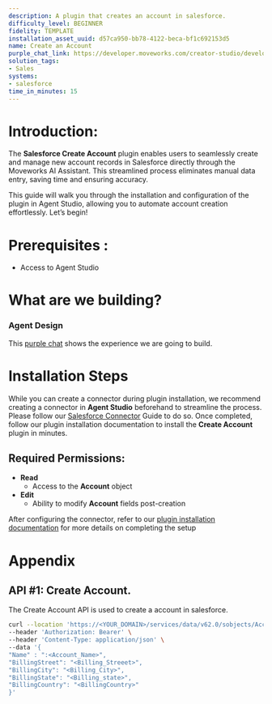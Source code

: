 ```yaml
---
description: A plugin that creates an account in salesforce.
difficulty_level: BEGINNER
fidelity: TEMPLATE
installation_asset_uuid: d57ca950-bb78-4122-beca-bf1c692153d5
name: Create an Account
purple_chat_link: https://developer.moveworks.com/creator-studio/developer-tools/purple-chat?conversation=%7B%22startTimestamp%22%3A%2211%3A43+AM%22%2C%22messages%22%3A%5B%7B%22parts%22%3A%5B%7B%22richText%22%3A%22I+need+to+create+a+new+account+in+Salesforce%2C+the+name+is+ABC+Corp+and+their+address+is+1234+Main+Street%2C+San+Jose%2C+CA+95123%22%7D%5D%2C%22role%22%3A%22user%22%7D%2C%7B%22parts%22%3A%5B%7B%22richText%22%3A%22Sure%2C+I+can+help+with+that.+To+confirm%2C+are+you+the+owner+of+the+account%22%7D%5D%2C%22role%22%3A%22assistant%22%7D%2C%7B%22parts%22%3A%5B%7B%22richText%22%3A%22Yes%22%7D%5D%2C%22role%22%3A%22user%22%7D%2C%7B%22parts%22%3A%5B%7B%22richText%22%3A%22Okay%2C+I+can+create+the+account+with+the+following+details%3A%5Cn%22%7D%2C%7B%22richText%22%3A%22%3Cb%3E%3Cp%3EPlease+confirm+the+account+details%3Cbr%3E%3C%2Fp%3E%3C%2Fb%3E%3Cbr%3E%3Cp%3E%3Cb%3EAccount+Name%3A%3C%2Fb%3E+ABC+Corp%3Cbr%3E%3Cb%3EAddress%3A%3C%2Fb%3E+1234+Main+Street%2C+San+Jose+CA+95123%3Cbr%3E%3Cb%3EAccount+Owner%3A+%3C%2Fb%3EGwen%3C%2Fp%3E%22%7D%2C%7B%22buttons%22%3A%5B%7B%22buttonText%22%3A%22Create+Account+in+Salesforce%22%2C%22style%22%3A%22filled%22%7D%2C%7B%22buttonText%22%3A%22Edit+Details%22%2C%22style%22%3A%22outlined%22%7D%2C%7B%22buttonText%22%3A%22Cancel%22%2C%22style%22%3A%22outlined%22%7D%5D%7D%5D%2C%22role%22%3A%22assistant%22%7D%2C%7B%22parts%22%3A%5B%7B%22reasoningSteps%22%3A%5B%7B%22richText%22%3A%22Creating+ABC+Corp+Account+in+Salesforce...%22%2C%22status%22%3A%22pending%22%7D%5D%7D%2C%7B%22richText%22%3A%22I+created+the+account%21%22%7D%2C%7B%22citations%22%3A%5B%7B%22citationTitle%22%3A%22ABC+Corp%22%2C%22connectorName%22%3A%22salesforce%22%7D%5D%7D%5D%2C%22role%22%3A%22assistant%22%7D%5D%7D
solution_tags:
- Sales
systems:
- salesforce
time_in_minutes: 15
---
```


# **Introduction:**

The **Salesforce Create Account** plugin enables users to seamlessly create and manage new account records in Salesforce directly through the Moveworks AI Assistant. This streamlined process eliminates manual data entry, saving time and ensuring accuracy.

This guide will walk you through the installation and configuration of the plugin in Agent Studio, allowing you to automate account creation effortlessly. Let’s begin!

# **Prerequisites :**

- Access to Agent Studio

# **What are we building?**

### **Agent Design**

This [purple chat](ttps://developer.moveworks.com/creator-studio/developer-tools/purple-chat?conversation=%7B%22startTimestamp%22%3A%2211%3A43+AM%22%2C%22messages%22%3A%5B%7B%22parts%22%3A%5B%7B%22richText%22%3A%22I+need+to+create+a+new+account+in+Salesforce%2C+the+name+is+ABC+Corp+and+their+address+is+1234+Main+Street%2C+San+Jose%2C+CA+95123%22%7D%5D%2C%22role%22%3A%22user%22%7D%2C%7B%22parts%22%3A%5B%7B%22richText%22%3A%22Sure%2C+I+can+help+with+that.+To+confirm%2C+are+you+the+owner+of+the+account%22%7D%5D%2C%22role%22%3A%22assistant%22%7D%2C%7B%22parts%22%3A%5B%7B%22richText%22%3A%22Yes%22%7D%5D%2C%22role%22%3A%22user%22%7D%2C%7B%22parts%22%3A%5B%7B%22richText%22%3A%22Okay%2C+I+can+create+the+account+with+the+following+details%3A%5Cn%22%7D%2C%7B%22richText%22%3A%22%3Cb%3E%3Cp%3EPlease+confirm+the+account+details%3Cbr%3E%3C%2Fp%3E%3C%2Fb%3E%3Cbr%3E%3Cp%3E%3Cb%3EAccount+Name%3A%3C%2Fb%3E+ABC+Corp%3Cbr%3E%3Cb%3EAddress%3A%3C%2Fb%3E+1234+Main+Street%2C+San+Jose+CA+95123%3Cbr%3E%3Cb%3EAccount+Owner%3A+%3C%2Fb%3EGwen%3C%2Fp%3E%22%7D%2C%7B%22buttons%22%3A%5B%7B%22buttonText%22%3A%22Create+Account+in+Salesforce%22%2C%22style%22%3A%22filled%22%7D%2C%7B%22buttonText%22%3A%22Edit+Details%22%2C%22style%22%3A%22outlined%22%7D%2C%7B%22buttonText%22%3A%22Cancel%22%2C%22style%22%3A%22outlined%22%7D%5D%7D%5D%2C%22role%22%3A%22assistant%22%7D%2C%7B%22parts%22%3A%5B%7B%22reasoningSteps%22%3A%5B%7B%22richText%22%3A%22Creating+ABC+Corp+Account+in+Salesforce...%22%2C%22status%22%3A%22pending%22%7D%5D%7D%2C%7B%22richText%22%3A%22I+created+the+account%21%22%7D%2C%7B%22citations%22%3A%5B%7B%22citationTitle%22%3A%22ABC+Corp%22%2C%22connectorName%22%3A%22salesforce%22%7D%5D%7D%5D%2C%22role%22%3A%22assistant%22%7D%5D%7D) shows the experience we are going to build.

# **Installation Steps**

While you can create a connector during plugin installation, we recommend creating a connector in **Agent Studio** beforehand to streamline the process. Please follow our [Salesforce Connector](https://developer.moveworks.com/marketplace/package/?id=salesforce&hist=home) Guide to do so. Once completed, follow our plugin installation documentation to install the **Create Account** plugin in minutes.

## **Required Permissions:**

- **Read**
    - Access to the **Account** object
- **Edit**
    - Ability to modify **Account** fields post-creation

After configuring the connector, refer to our [plugin installation documentation](https://help.moveworks.com/docs/ai-agent-marketplace-installation) for more details on completing the setup

# **Appendix**

## API #1: Create Account.

The Create Account API is used to create a account in salesforce. 

```bash
curl --location 'https://<YOUR_DOMAIN>/services/data/v62.0/sobjects/Account/' \
--header 'Authorization: Bearer' \
--header 'Content-Type: application/json' \
--data '{
"Name" : ":<Account_Name>",
"BillingStreet": "<Billing_Streeet>",
"BillingCity": "<Billing_City>",
"BillingState": "<Billing_state>",
"BillingCountry": "<BillingCountry>"
}'
```